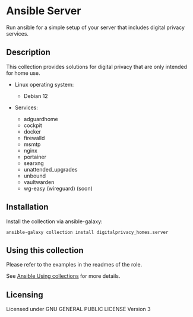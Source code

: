 # Ansible Server
Run ansible for a simple setup of your server that includes digital privacy services.

## Description
This collection provides solutions for digital privacy that are only intended for home use.

- Linux operating system:
  - Debian 12
  
- Services:
  - adguardhome
  - cockpit
  - docker
  - firewalld
  - msmtp
  - nginx
  - portainer
  - searxng
  - unattended_upgrades
  - unbound
  - vaultwarden
  - wg-easy (wireguard) (soon)

## Installation
Install the collection via ansible-galaxy:

`ansible-galaxy collection install digitalprivacy_homes.server`

## Using this collection
Please refer to the examples in the readmes of the role.

See [Ansible Using collections](https://docs.ansible.com/ansible/latest/user_guide/collections_using.html) for more details.

## Licensing
Licensed under GNU GENERAL PUBLIC LICENSE Version 3